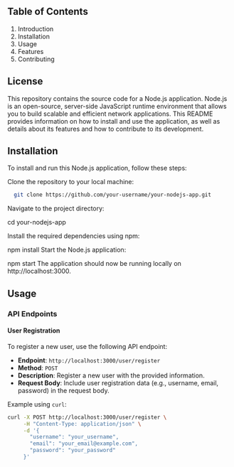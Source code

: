 

## Table of Contents
1. Introduction
2. Installation
3. Usage
4. Features
5. Contributing

## License
This repository contains the source code for a Node.js application. Node.js is an open-source, server-side JavaScript runtime environment that allows you to build scalable and efficient network applications. This README provides information on how to install and use the application, as well as details about its features and how to contribute to its development.

## Installation
To install and run this Node.js application, follow these steps:

Clone the repository to your local machine:
  ```bash
    git clone https://github.com/your-username/your-nodejs-app.git
  ```

Navigate to the project directory:

cd your-nodejs-app

Install the required dependencies using npm:

npm install
Start the Node.js application:

npm start
The application should now be running locally on http://localhost:3000.


## Usage

### API Endpoints

#### User Registration
To register a new user, use the following API endpoint:

- **Endpoint**: `http://localhost:3000/user/register`
- **Method**: `POST`
- **Description**: Register a new user with the provided information.
- **Request Body**: Include user registration data (e.g., username, email, password) in the request body.

Example using `curl`:

```bash
curl -X POST http://localhost:3000/user/register \
     -H "Content-Type: application/json" \
     -d '{
       "username": "your_username",
       "email": "your_email@example.com",
       "password": "your_password"
     }'
